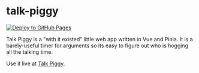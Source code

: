 # talk-piggy

[![Deploy to GitHub Pages](https://github.com/kylev/talk-piggy/actions/workflows/deployment.yml/badge.svg)](https://github.com/kylev/talk-piggy/actions/workflows/deployment.yml)

Talk Piggy is a "with it existed" little web app written in Vue and Pinia. It is a barely-useful timer for arguments so its easy to figure out who is hogging all the talking time.

Use it live at [Talk Piggy](https://kylev.github.io/talk-piggy/).
